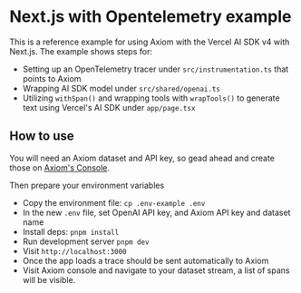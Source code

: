 # Next.js with Opentelemetry example

This is a reference example for using Axiom with the Vercel AI SDK v4 with Next.js. The example shows steps for:

- Setting up an OpenTelemetry tracer under `src/instrumentation.ts` that points to Axiom
- Wrapping AI SDK model under `src/shared/openai.ts`
- Utilizing `withSpan()` and wrapping tools with `wrapTools()` to generate text using Vercel's AI SDK under `app/page.tsx`

## How to use

You will need an Axiom dataset and API key, so gead ahead and create those on [Axiom's Console](https://app.axiom.co/datasets).

Then prepare your environment variables

- Copy the environment file: `cp .env-example .env`
- In the new `.env` file, set OpenAI API key, and Axiom API key and dataset name
- Install deps: `pnpm install`
- Run development server `pnpm dev`
- Visit `http://localhost:3000`
- Once the app loads a trace should be sent automatically to Axiom
- Visit Axiom console and navigate to your dataset stream, a list of spans will be visible.
